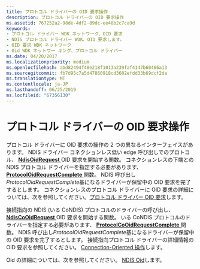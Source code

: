 ```yaml
---
title: プロトコル ドライバーの OID 要求操作
description: プロトコル ドライバーの OID 要求操作
ms.assetid: 767252a2-98de-4df2-89dc-ee48b2c7ca9d
keywords:
- プロトコル ドライバー WDK ネットワーク、OID 要求
- NDIS プロトコル ドライバー WDK、OID 要求します。
- OID 要求 WDK ネットワーク
- Oid WDK ネットワー キング、プロトコル ドライバー
ms.date: 04/20/2017
ms.localizationpriority: medium
ms.openlocfilehash: abd82494f48e218f1013a239faf4147b60466a13
ms.sourcegitcommit: fb7d95c7a5d47860918cd3602efdd33b69dcf2da
ms.translationtype: MT
ms.contentlocale: ja-JP
ms.lasthandoff: 06/25/2019
ms.locfileid: "67356130"
---
```

# <a name="oid-request-operations-in-a-protocol-driver"></a>プロトコル ドライバーの OID 要求操作





プロトコル ドライバーに OID 要求の操作の 2 つの異なるインターフェイスがあります。 NDIS ドライバー コネクションレス低い edge 呼び出しでのプロトコル、 [ **NdisOidRequest** ](https://docs.microsoft.com/windows-hardware/drivers/ddi/content/ndis/nf-ndis-ndisoidrequest) OID 要求を開始する関数。 コネクションレスの下端との NDIS プロトコル ドライバーを指定する必要があります、 [ **ProtocolOidRequestComplete** ](https://docs.microsoft.com/windows-hardware/drivers/ddi/content/ndis/nc-ndis-protocol_oid_request_complete)関数。 NDIS 呼び出し*ProtocolOidRequestComplete*基になるドライバーが保留中の OID 要求を完了するとします。 コネクションレスのプロトコル ドライバーに OID 要求の詳細については、次を参照してください。[プロトコル ドライバー OID 要求](protocol-driver-oid-requests.md)します。

接続指向の NDIS (いる CoNDIS) プロトコルのドライバーの呼び出し、 [ **NdisCoOidRequest** ](https://docs.microsoft.com/windows-hardware/drivers/ddi/content/ndis/nf-ndis-ndiscooidrequest) OID 要求を開始する関数。 いる CoNDIS プロトコルのドライバーを指定する必要があります、 [ **ProtocolCoOidRequestComplete** ](https://docs.microsoft.com/windows-hardware/drivers/ddi/content/ndis/nc-ndis-protocol_co_oid_request_complete)関数。 NDIS 呼び出し*ProtocolOidRequestComplete*基になるドライバーが保留中の OID 要求を完了するとします。 接続指向プロトコル ドライバーの詳細情報の OID 要求を参照してください。 [Connection-Oriented 操作](connection-oriented-operations.md)します。

Oid の詳細については、次を参照してください。 [NDIS Oid](https://docs.microsoft.com/windows-hardware/drivers/ddi/content/_netvista/)します。

 

 





